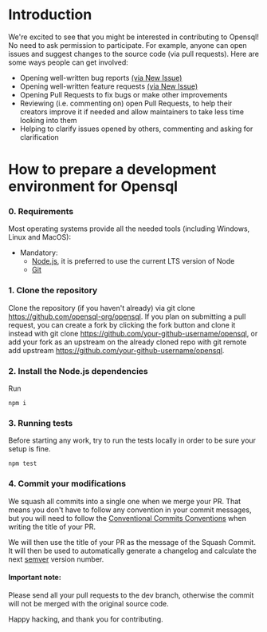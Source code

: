 # Introduction


We're excited to see that you might be interested in contributing to Opensql! No need to ask permission to participate. For example, anyone can open issues and suggest changes to the source code (via pull requests). Here are some ways people can get involved:


* Opening well-written bug reports [(via New Issue)](https://github.com/opensql-org/opensql/milestone/1)
* Opening well-written feature requests [(via New Issue)](https://github.com/opensql-org/opensql/milestone/2)
* Opening Pull Requests to fix bugs or make other improvements
* Reviewing (i.e. commenting on) open Pull Requests, to help their creators improve it if needed and allow maintainers to take less time looking into them
* Helping to clarify issues opened by others, commenting and asking for clarification

# How to prepare a development environment for Opensql

### 0. Requirements

Most operating systems provide all the needed tools (including Windows, Linux and MacOS):

- Mandatory:
  - [Node.js](https://nodejs.org/), it is preferred to use the current LTS version of Node
  - [Git](https://git-scm.com/)

### 1. Clone the repository

Clone the repository (if you haven't already) via git clone https://github.com/opensql-org/opensql. If you plan on submitting a pull request, you can create a fork by clicking the fork button and clone it instead with git clone https://github.com/your-github-username/opensql, or add your fork as an upstream on the already cloned repo with git remote add upstream https://github.com/your-github-username/opensql.

### 2. Install the Node.js dependencies

Run
```shell
npm i
```

### 3. Running tests

Before starting any work, try to run the tests locally in order to be sure your setup is fine.


```shell
npm test
```

### 4. Commit your modifications

We squash all commits into a single one when we merge your PR. That means you don't have to follow any convention in your commit messages, but you will need to follow the [Conventional Commits Conventions](https://www.conventionalcommits.org/en/v1.0.0/) when writing the title of your PR.

We will then use the title of your PR as the message of the Squash Commit. It will then be used to automatically generate a changelog and calculate the next [semver](https://semver.org/) version number.

#### Important note:
Please send all your pull requests to the dev branch, otherwise the commit will not be merged with the original source code.

Happy hacking, and thank you for contributing.